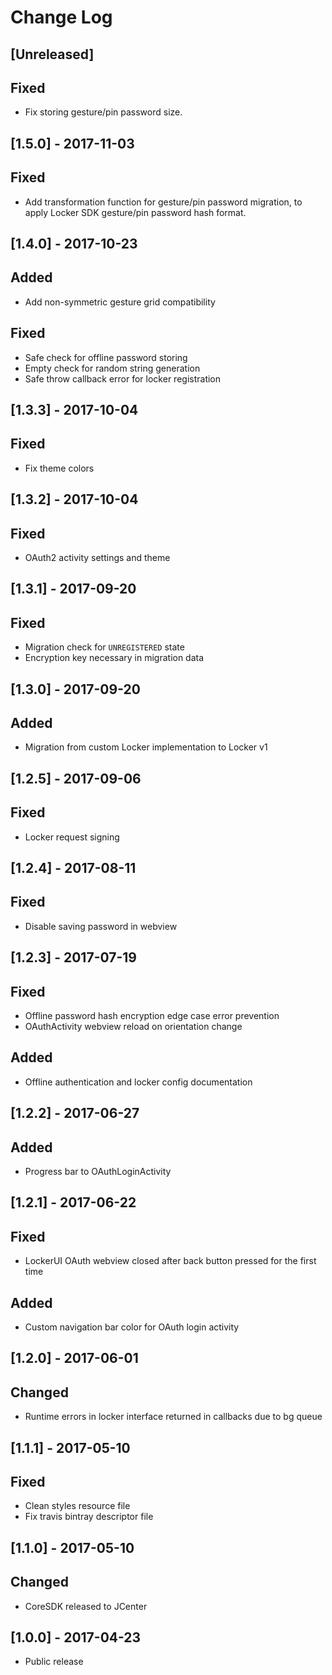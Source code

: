 # Change Log

## [Unreleased]

## Fixed
- Fix storing gesture/pin password size.

## [1.5.0] - 2017-11-03

## Fixed
- Add transformation function for gesture/pin password migration, to apply Locker SDK gesture/pin password hash format.

## [1.4.0] - 2017-10-23

## Added 
- Add non-symmetric gesture grid compatibility

## Fixed
- Safe check for offline password storing
- Empty check for random string generation
- Safe throw callback error for locker registration

## [1.3.3] - 2017-10-04

## Fixed
- Fix theme colors

## [1.3.2] - 2017-10-04

## Fixed 
- OAuth2 activity settings and theme

## [1.3.1] - 2017-09-20

## Fixed
- Migration check for `UNREGISTERED` state
- Encryption key necessary in migration data

## [1.3.0] - 2017-09-20

## Added
- Migration from custom Locker implementation to Locker v1

## [1.2.5] - 2017-09-06

## Fixed
- Locker request signing

## [1.2.4] - 2017-08-11

## Fixed
- Disable saving password in webview

## [1.2.3] - 2017-07-19

## Fixed
- Offline password hash encryption edge case error prevention
- OAuthActivity webview reload on orientation change

## Added
- Offline authentication and locker config documentation

## [1.2.2] - 2017-06-27

## Added
- Progress bar to OAuthLoginActivity

## [1.2.1] - 2017-06-22

## Fixed
- LockerUI OAuth webview closed after back button pressed for the first time  

## Added
- Custom navigation bar color for OAuth login activity

## [1.2.0] - 2017-06-01

## Changed

- Runtime errors in locker interface returned in callbacks due to bg queue

## [1.1.1] - 2017-05-10

## Fixed

- Clean styles resource file
- Fix travis bintray descriptor file

## [1.1.0] - 2017-05-10

## Changed

- CoreSDK released to JCenter

## [1.0.0] - 2017-04-23

- Public release
